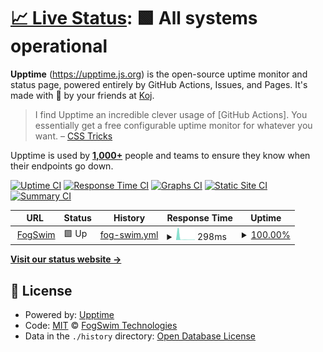 # [📈 Live Status](https://FogSwim.github.io/xfar-uptime): <!--live status--> **🟩 All systems operational**

<!--start: d-->

**Upptime** (https://upptime.js.org) is the open-source uptime monitor and status page, powered entirely by GitHub Actions, Issues, and Pages. It's made with 💚 by your friends at [Koj](https://koj.co).

> I find Upptime an incredible clever usage of \[GitHub Actions]. You essentially get a free configurable uptime monitor for whatever you want. – [CSS Tricks](https://css-tricks.com/upptime/)

Upptime is used by [**1,000+**](https://github.com/topics/upptime) people and teams to ensure they know when their endpoints go down.

<!--end: description-->

[![Uptime CI](https://github.com/FogSwim/xfar-uptime/workflows/Uptime%20CI/badge.svg)](https://github.com/FogSwim/xfar-uptime/actions?query=workflow%3A%22Uptime+CI%22)
[![Response Time CI](https://github.com/FogSwim/xfar-uptime/workflows/Response%20Time%20CI/badge.svg)](https://github.com/FogSwim/xfar-uptime/actions?query=workflow%3A%22Response+Time+CI%22)
[![Graphs CI](https://github.com/FogSwim/xfar-uptime/workflows/Graphs%20CI/badge.svg)](https://github.com/FogSwim/xfar-uptime/actions?query=workflow%3A%22Graphs+CI%22)
[![Static Site CI](https://github.com/FogSwim/xfar-uptime/workflows/Static%20Site%20CI/badge.svg)](https://github.com/FogSwim/xfar-uptime/actions?query=workflow%3A%22Static+Site+CI%22)
[![Summary CI](https://github.com/FogSwim/xfar-uptime/workflows/Summary%20CI/badge.svg)](https://github.com/FogSwim/xfar-uptime/actions?query=workflow%3A%22Summary+CI%22)

<!--start: status pages-->
<!-- This summary is generated by Upptime (https://github.com/upptime/upptime) -->
<!-- Do not edit this manually, your changes will be overwritten -->
<!-- prettier-ignore -->
| URL | Status | History | Response Time | Uptime |
| --- | ------ | ------- | ------------- | ------ |
| <img alt="" src="https://icons.duckduckgo.com/ip3/www.fogswim.com.ico" height="13"> [FogSwim](https://www.fogswim.com/) | 🟩 Up | [fog-swim.yml](https://github.com/fogswim/xfar-uptime/commits/HEAD/history/fog-swim.yml) | <details><summary><img alt="Response time graph" src="./graphs/fog-swim/response-time-week.png" height="20"> 298ms</summary><br><a href="https://FogSwim.github.io/xfar-uptime/history/fog-swim"><img alt="Response time 453" src="https://img.shields.io/endpoint?url=https%3A%2F%2Fraw.githubusercontent.com%2Ffogswim%2Fxfar-uptime%2FHEAD%2Fapi%2Ffog-swim%2Fresponse-time.json"></a><br><a href="https://FogSwim.github.io/xfar-uptime/history/fog-swim"><img alt="24-hour response time 225" src="https://img.shields.io/endpoint?url=https%3A%2F%2Fraw.githubusercontent.com%2Ffogswim%2Fxfar-uptime%2FHEAD%2Fapi%2Ffog-swim%2Fresponse-time-day.json"></a><br><a href="https://FogSwim.github.io/xfar-uptime/history/fog-swim"><img alt="7-day response time 298" src="https://img.shields.io/endpoint?url=https%3A%2F%2Fraw.githubusercontent.com%2Ffogswim%2Fxfar-uptime%2FHEAD%2Fapi%2Ffog-swim%2Fresponse-time-week.json"></a><br><a href="https://FogSwim.github.io/xfar-uptime/history/fog-swim"><img alt="30-day response time 755" src="https://img.shields.io/endpoint?url=https%3A%2F%2Fraw.githubusercontent.com%2Ffogswim%2Fxfar-uptime%2FHEAD%2Fapi%2Ffog-swim%2Fresponse-time-month.json"></a><br><a href="https://FogSwim.github.io/xfar-uptime/history/fog-swim"><img alt="1-year response time 507" src="https://img.shields.io/endpoint?url=https%3A%2F%2Fraw.githubusercontent.com%2Ffogswim%2Fxfar-uptime%2FHEAD%2Fapi%2Ffog-swim%2Fresponse-time-year.json"></a></details> | <details><summary><a href="https://FogSwim.github.io/xfar-uptime/history/fog-swim">100.00%</a></summary><a href="https://FogSwim.github.io/xfar-uptime/history/fog-swim"><img alt="All-time uptime 100.00%" src="https://img.shields.io/endpoint?url=https%3A%2F%2Fraw.githubusercontent.com%2Ffogswim%2Fxfar-uptime%2FHEAD%2Fapi%2Ffog-swim%2Fuptime.json"></a><br><a href="https://FogSwim.github.io/xfar-uptime/history/fog-swim"><img alt="24-hour uptime 100.00%" src="https://img.shields.io/endpoint?url=https%3A%2F%2Fraw.githubusercontent.com%2Ffogswim%2Fxfar-uptime%2FHEAD%2Fapi%2Ffog-swim%2Fuptime-day.json"></a><br><a href="https://FogSwim.github.io/xfar-uptime/history/fog-swim"><img alt="7-day uptime 100.00%" src="https://img.shields.io/endpoint?url=https%3A%2F%2Fraw.githubusercontent.com%2Ffogswim%2Fxfar-uptime%2FHEAD%2Fapi%2Ffog-swim%2Fuptime-week.json"></a><br><a href="https://FogSwim.github.io/xfar-uptime/history/fog-swim"><img alt="30-day uptime 100.00%" src="https://img.shields.io/endpoint?url=https%3A%2F%2Fraw.githubusercontent.com%2Ffogswim%2Fxfar-uptime%2FHEAD%2Fapi%2Ffog-swim%2Fuptime-month.json"></a><br><a href="https://FogSwim.github.io/xfar-uptime/history/fog-swim"><img alt="1-year uptime 100.00%" src="https://img.shields.io/endpoint?url=https%3A%2F%2Fraw.githubusercontent.com%2Ffogswim%2Fxfar-uptime%2FHEAD%2Fapi%2Ffog-swim%2Fuptime-year.json"></a></details>

<!--end: status pages-->

[**Visit our status website →**](https://FogSwim.github.io/xfar-uptime)

## 📄 License

- Powered by: [Upptime](https://github.com/upptime/upptime)
- Code: [MIT](./LICENSE) © [FogSwim Technologies](www.fogswim.com)
- Data in the `./history` directory: [Open Database License](https://opendatacommons.org/licenses/odbl/1-0/)
